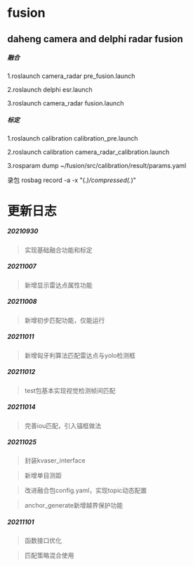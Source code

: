# fusion
## daheng camera and delphi radar fusion

##### 融合

1.roslaunch camera_radar pre_fusion.launch

2.roslaunch delphi esr.launch

3.roslaunch camera_radar fusion.launch

##### 标定

1.roslaunch calibration calibration_pre.launch

2.roslaunch calibration camera_radar_calibration.launch

3.rosparam dump ~/fusion/src/calibration/result/params.yaml

录包
rosbag record -a -x "(.*)/compressed(.*)"

# 更新日志

##### 20210930

>实现基础融合功能和标定

##### 20211007

>新增显示雷达点属性功能

##### 20211008

>新增初步匹配功能，仅能运行

##### 20211011

>新增匈牙利算法匹配雷达点与yolo检测框

##### 20211012

>test包基本实现视觉检测帧间匹配

##### 20211014

>完善iou匹配，引入锚框做法

##### 20211025

>封装kvaser_interface

>新增单目测距

>改进融合包config.yaml，实现topic动态配置

>anchor_generate新增越界保护功能

##### 20211101

>函数接口优化

>匹配策略混合使用

